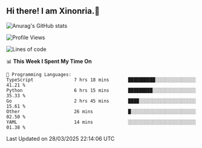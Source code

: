 ## Hi there! I am Xinonria.👋

![Anurag's GitHub stats](https://status-git-main-xinonrias-projects-f26540e3.vercel.app/api?username=xinonria&hide=stars,issues)

<!--START_SECTION:waka-->
![Profile Views](http://img.shields.io/badge/Profile%20Views-0-blue)

![Lines of code](https://img.shields.io/badge/From%20Hello%20World%20I%27ve%20Written-2.1%20million%20lines%20of%20code-blue)

📊 **This Week I Spent My Time On** 

```text
💬 Programming Languages: 
TypeScript               7 hrs 18 mins       ██████████░░░░░░░░░░░░░░░   41.21 % 
Python                   6 hrs 15 mins       █████████░░░░░░░░░░░░░░░░   35.33 % 
Go                       2 hrs 45 mins       ████░░░░░░░░░░░░░░░░░░░░░   15.61 % 
Other                    26 mins             █░░░░░░░░░░░░░░░░░░░░░░░░   02.50 % 
YAML                     14 mins             ░░░░░░░░░░░░░░░░░░░░░░░░░   01.38 % 
```


 Last Updated on 28/03/2025 22:14:06 UTC
<!--END_SECTION:waka-->

<!--
**xinonria/xinonria** is a ✨ _special_ ✨ repository because its `README.md` (this file) appears on your GitHub profile.

Here are some ideas to get you started:

- 🔭 I’m currently working on ...
- 🌱 I’m currently learning ...
- 👯 I’m looking to collaborate on ...
- 🤔 I’m looking for help with ...
- 💬 Ask me about ...
- 📫 How to reach me: ...
- 😄 Pronouns: ...
- ⚡ Fun fact: ...
-->
